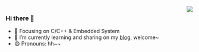 <img align="right" src="https://github-readme-stats.vercel.app/api?username=yuanheci&show_icons=true&icon_color=CE1D2D&text_color=718096&bg_color=ffffff&hide_title=true" />

### Hi there 👋

- :orange_book: Focusing on C/C++ & Embedded System
- 🌱 I’m currently learning and sharing on my [blog](https://yuanheci.top/), welcome~
- 😄 Pronouns: hh~~



